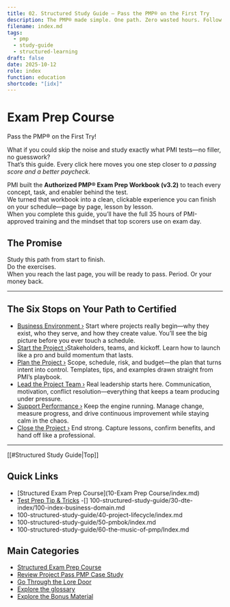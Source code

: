 ```yaml
---
title: 02. Structured Study Guide – Pass the PMP® on the First Try
description: The PMP® made simple. One path. Zero wasted hours. Follow this guide page by page and walk into exam day ready to win.
filename: index.md
tags:
  - pmp
  - study-guide
  - structured-learning
draft: false
date: 2025-10-12
role: index
function: education
shortcode: "[idx]"
---
```

# Exam Prep Course
Pass the PMP® on the First Try!

What if you could skip the noise and study exactly what PMI tests—no filler, no guesswork?  
That’s this guide. Every click here moves you one step closer to *a passing score and a better paycheck.*  

PMI built the **Authorized PMP® Exam Prep Workbook (v3.2)** to teach every concept, task, and enabler behind the test.  
We turned that workbook into a clean, clickable experience you can finish on your schedule—page by page, lesson by lesson.  
When you complete this guide, you’ll have the full 35 hours of PMI-approved training and the mindset that top scorers use on exam day.  

## The Promise  
Study this path from start to finish.  
Do the exercises.  
When you reach the last page, you will be ready to pass. Period. 
Or your money back.

---

## The Six Stops on Your Path to Certified  

- [Business Environment ›](210-business-environment/index) Start where projects really begin—why they exist, who they serve, and how they create value.  You’ll see the big picture before you ever touch a schedule.
-  [Start the Project ›](220-start-the-project/index)Stakeholders, teams, and kickoff. Learn how to launch like a pro and build momentum that lasts.  
- [Plan the Project ›](230-plan-the-project/index)  Scope, schedule, risk, and budget—the plan that turns intent into control.  Templates, tips, and examples drawn straight from PMI’s playbook.  
- [Lead the Project Team ›](240-lead-the-team/index)  Real leadership starts here. Communication, motivation, conflict resolution—everything that keeps a team producing under pressure.  
- [Support Performance ›](250-support-performance/index)  Keep the engine running. Manage change, measure progress, and drive continuous improvement while staying calm in the chaos.  
- [Close the Project ›](260-close-the-project/index)  End strong. Capture lessons, confirm benefits, and hand off like a professional.  

---
[[#Structured Study Guide|Top]]

## Quick Links
- [Structured Exam Prep Course](10-Exam Prep Course/index.md)
- [Test Prep Tip & Tricks](100-structured-study-guide/20-test-prep/index.md)
-[] 100-structured-study-guide/30-dte-index/100-index-business-domain.md
- 100-structured-study-guide/40-project-lifecycle/index.md
- 100-structured-study-guide/50-pmbok/index.md
- 100-structured-study-guide/60-the-music-of-pmp/Index.md
##  Main Categories
- [Structured Exam Prep Course](02-structured/index.md)
- [Review Project Pass PMP Case Study](03-case-study/3-plan/1-artifacts/index.md)
- [Go Through the Lore Door](04-the-lore-door/index.md)
- [Explore the glossary](2-glossary.md)
- [Explore the Bonus Material](05-bonus/index.md)